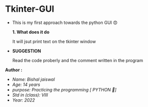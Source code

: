 # Tkinter-GUI

* This is my first approach towards the python GUI
 :heart_eyes:
<ul>
<b>1. What does it do</b>
</ul>
<ul>
It will jsut print text on the tkinter window
</ul>

* <b>SUGGESTION</b>
</ul>
<ul>
Read the code proberly and the comment written in the program
</ul>

<b> Author : </b>
<i>
* Name: Bishal jaiswal
* Age: 14 years
* purpose: Practicing the programming [ PYTHON 🐍]
* Std in (class): VIII
* Year: 2022
</i>
